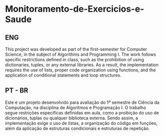 # Monitoramento-de-Exercicios-e-Saude

## ENG

This project was developed as part of the first-semester for Computer Science, in the subject of Algorithms and Programming I. The work follows specific restrictions defined in class, such as the prohibition of using dictionaries, tuples, or any external libraries. As a result, the implementation requires the use of lists, proper code organization using functions, and the application of conditional statements and loop structures.

## PT - BR

Este é um projeto desenvolvido para avaliação do 1º semestre de Ciência da Computação, na disciplina de Algoritmos e Programação I. O trabalho segue restrições específicas definidas em aula, como a proibição do uso de dicionários, tuplas ou qualquer biblioteca externa. Sendo assim, a implementação exige o uso de listas, a organização do código em funções, além da aplicação de estruturas condicionais e estruturas de repetição.

